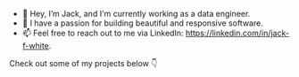 - 👋 Hey, I’m Jack, and I'm currently working as a data engineer.
- 👀 I have a passion for building beautiful and responsive software.
- 📫 Feel free to reach out to me via LinkedIn: <a href="https://linkedin.com/in/jack-f-white" target="_blank">https://linkedin.com/in/jack-f-white</a>.

Check out some of my projects below 👇
